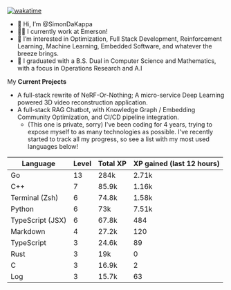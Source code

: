 
[![wakatime](https://wakatime.com/badge/user/50e6c678-94a9-4739-af51-360aeb113c51.svg)](https://wakatime.com/@50e6c678-94a9-4739-af51-360aeb113c51)

- 👋 Hi, I’m @SimonDaKappa
- 🧑‍💼 I currently work at Emerson!
- 👀 I’m interested in Optimization, Full Stack Development, Reinforcement Learning, Machine Learning, Embedded Software, and whatever the breeze brings.
- 🌱 I graduated with a B.S. Dual in Computer Science and Mathematics, with a focus in Operations Research and A.I

My **Current Projects** 
- A full-stack rewrite of NeRF-Or-Nothing; A micro-service Deep Learning powered 3D video reconstruction application.
- A full-stack RAG Chatbot, with Knowledge Graph / Embedding Community Optimization, and CI/CD pipeline integration.
  - (This one is private, sorry)
I've been coding for 4 years, trying to expose myself to as many technologies as possible. I've recently started to track all my progress, so see
a list with my most used languages below!

| Language | Level | Total XP | XP gained (last 12 hours) |
| --- | --- | --- | --- |
| Go | 13 | 284k | 2.71k |
| C++ | 7 | 85.9k | 1.16k |
| Terminal (Zsh) | 6 | 74.8k | 1.58k |
| Python | 6 | 73k | 7.51k |
| TypeScript (JSX) | 6 | 67.8k | 484 |
| Markdown | 4 | 27.2k | 120 |
| TypeScript | 3 | 24.6k | 89 |
| Rust | 3 | 19k | 0 |
| C | 3 | 16.9k | 2 |
| Log | 3 | 15.7k | 63 |